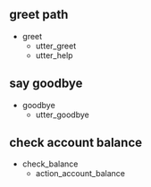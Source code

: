 ## greet path
* greet
  - utter_greet
  - utter_help

## say goodbye
* goodbye
  - utter_goodbye

## check account balance
* check_balance
  - action_account_balance
